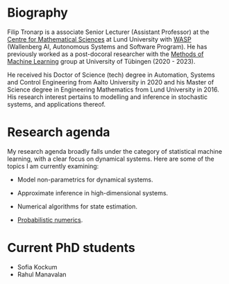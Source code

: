 # Biography

Filip Tronarp is a associate Senior Lecturer (Assistant Professor) at the [Centre for Mathematical Sciences](https://www.maths.lu.se/english/) at Lund University with [WASP](https://wasp-sweden.org/) (Wallenberg AI, Autonomous Systems and Software Program).
He has previously worked as a post-docoral researcher with the [Methods of Machine Learning](https://uni-tuebingen.de/fakultaeten/mathematisch-naturwissenschaftliche-fakultaet/fachbereiche/informatik/lehrstuehle/methoden-des-maschinellen-lernens/start/) group at University of Tübingen (2020 - 2023).

He received his Doctor of Science (tech) degree in Automation, Systems and Control Engineering from Aalto University in  2020 and his Master of Science degree in Engineering Mathematics from Lund University in 2016.
His research interest pertains to modelling and inference in stochastic systems, and applications thereof.

# Research agenda

My research agenda broadly falls under the category of statistical machine learning,
with a clear focus on dynamical systems. Here are some of the topics I am currently examining:

* Model non-parametrics for dynamical systems.

* Approximate inference in high-dimensional systems.

* Numerical algorithms for state estimation.

* [Probabilistic numerics](https://www.probabilistic-numerics.org/).

# Current PhD students

* Sofia Kockum
* Rahul Manavalan

